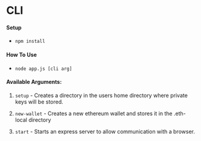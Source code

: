 # CLI

#### Setup
- `npm install`

#### How To Use
- `node app.js [cli arg]`

#### Available Arguments:

1. `setup` - Creates a directory in the users home directory where private keys will be stored.

2. `new-wallet` - Creates a new ethereum wallet and stores it in the .eth-local directory

3. `start` - Starts an express server to allow communication with a browser.


